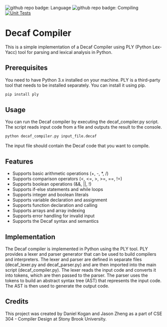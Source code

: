 ![github repo badge: Language](https://img.shields.io/badge/Language-Python-181717?color=blue) ![github repo badge: Compiling](https://img.shields.io/badge/Compiling-Decaf-181717?color=orange) [![Unit Tests](https://github.com/TyuiX/CSE307HW2/actions/workflows/action.yaml/badge.svg)](https://github.com/TyuiX/CSE307HW2/actions/workflows/action.yaml)
# Decaf Compiler

This is a simple implementation of a Decaf Compiler using PLY (Python Lex-Yacc) tool for parsing and lexical analysis in Python.

## Prerequisites

You need to have Python 3.x installed on your machine. PLY is a third-party tool that needs to be installed separately. You can install it using pip.

```bash
pip install ply
```

## Usage

You can run the Decaf compiler by executing the decaf_compiler.py script. The script reads input code from a file and outputs the result to the console.

```bash
python decaf_compiler.py input_file.decaf
```

The input file should contain the Decaf code that you want to compile.

## Features

- Supports basic arithmetic operations (+, -, *, /)
- Supports comparison operators (<, <=, >, >=, ==, !=)
- Supports boolean operations (&&, ||, !)
- Supports if-else statements and while loops
- Supports integer and boolean literals
- Supports variable declaration and assignment
- Supports function declaration and calling
- Supports arrays and array indexing
- Supports error handling for invalid input
- Supports the Decaf syntax and semantics

## Implementation

The Decaf compiler is implemented in Python using the PLY tool. PLY provides a lexer and parser generator that can be used to build compilers and interpreters. The lexer and parser are defined in separate files (decaf_lexer.py and decaf_parser.py) and are then imported into the main script (decaf_compiler.py). The lexer reads the input code and converts it into tokens, which are then passed to the parser. The parser uses the tokens to build an abstract syntax tree (AST) that represents the input code. The AST is then used to generate the output code.

## Credits

This project was created by Daniel Kogan and Jason Zheng as a part of CSE 304 - Compiler Design at Stony Brook University.
